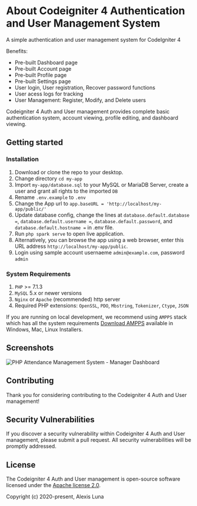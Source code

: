 # About Codeigniter 4 Authentication and User Management System
A simple authentication and user management system for CodeIgniter 4

Benefits:

- Pre-built Dashboard page
- Pre-built Account page
- Pre-built Profile page
- Pre-built Settings page
- User login, User registration, Recover password functions
- User acess logs for tracking
- User Management: Register, Modify, and Delete users


Codeigniter 4 Auth and User management provides complete basic authentication system, account viewing, profile editing, and dashboard viewing.

## Getting started

### Installation

1. Download or clone the repo to your desktop.
2. Change directory `cd my-app`
3. Import `my-app/database.sql` to your MySQL or MariaDB Server, create a user and grant all rights to the imported `DB`
4. Rename `.env.example` to `.env`
5. Change the App url to `app.baseURL = 'http://localhost/my-app/public/'`
6. Update database config, change the lines at `database.default.database =`, `database.default.username =`, `database.default.password`, and `database.default.hostname =` in .env file.
7. Run `php spark serve` to open live application.
8. Alternatively, you can browse the app using a web browser, enter this URL address `http://localhost/my-app/public`.
9. Login using sample account usernaeme `admin@example.com`, password `admin`

### System Requirements

1. `PHP` >= 7.1.3
2. `MySQL` 5.x or newer versions
3. `Nginx` or `Apache` (recommended) http server
4. Required PHP extensions: `OpenSSL`, `PDO`, `Mbstring`, `Tokenizer`, `Ctype`, `JSON`

If you are running on local development, we recommend using `AMPPS` stack which has all the system requirements [Download AMPPS](https://www.ampps.com/downloads) available in Windows, Mac, Linux Installers.

## Screenshots
![PHP Attendance Management System - Manager Dashboard](https://i.postimg.cc/5NbGZpJY/manager-dashboard.png)

## Contributing

Thank you for considering contributing to the Codeigniter 4 Auth and User management!

## Security Vulnerabilities

If you discover a security vulnerability within Codeigniter 4 Auth and User management, please submit a pull request. All security vulnerabilities will be promptly addressed.

## License

The Codeigniter 4 Auth and User management is open-source software licensed under the [Apache license 2.0](http://www.apache.org/licenses/LICENSE-2.0).

Copyright (c) 2020-present, Alexis Luna
